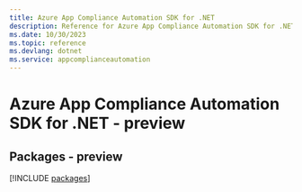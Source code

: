 ```yaml
---
title: Azure App Compliance Automation SDK for .NET
description: Reference for Azure App Compliance Automation SDK for .NET
ms.date: 10/30/2023
ms.topic: reference
ms.devlang: dotnet
ms.service: appcomplianceautomation
---
```

# Azure App Compliance Automation SDK for .NET - preview
## Packages - preview
[!INCLUDE [packages](app-compliance-automation-index.md)]